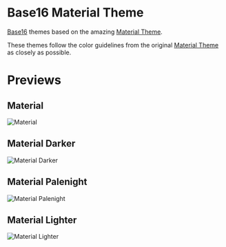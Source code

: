 # Base16 Material Theme

[Base16](https://github.com/chriskempson/base16) themes based on the amazing [Material Theme](https://github.com/equinusocio/material-theme).

These themes follow the color guidelines from the original [Material Theme](https://github.com/equinusocio/material-theme) as closely as possible.

# Previews

## Material

![Material](https://user-images.githubusercontent.com/1189211/28705069-fd1965fa-7322-11e7-9ceb-6e918fc2e848.png)

## Material Darker

![Material Darker](https://user-images.githubusercontent.com/1189211/28705076-04996190-7323-11e7-902d-ff7c7a1611f4.png)

## Material Palenight

![Material Palenight](https://user-images.githubusercontent.com/1189211/28705077-0798587e-7323-11e7-95e3-7a9c01f680aa.png)

## Material Lighter

![Material Lighter](https://user-images.githubusercontent.com/1189211/28705083-0b9a4932-7323-11e7-9c08-4ab2eb56dfe1.png)

